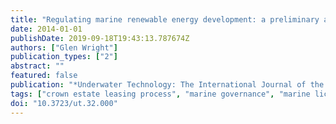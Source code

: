 ```yaml
---
title: "Regulating marine renewable energy development: a preliminary assessment of UK permitting processes"
date: 2014-01-01
publishDate: 2019-09-18T19:43:13.787674Z
authors: ["Glen Wright"]
publication_types: ["2"]
abstract: ""
featured: false
publication: "*Underwater Technology: The International Journal of the Society for Underwater*"
tags: ["crown estate leasing process", "marine governance", "marine licensing", "marine renewable energy", "seabed leasing"]
doi: "10.3723/ut.32.000"
---
```


